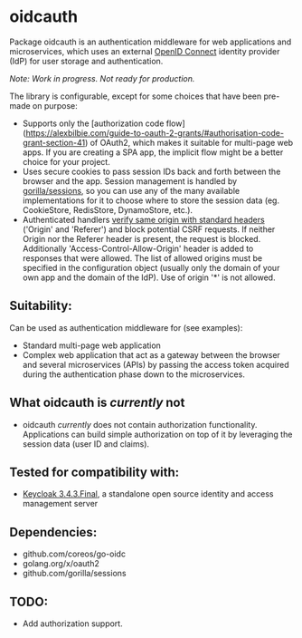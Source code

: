 # oidcauth

Package oidcauth is an authentication middleware for web applications and microservices, which uses an external [OpenID Connect](http://openid.net/connect/) identity provider (IdP) for user storage and authentication. 

*Note: Work in progress. Not ready for production.*

The library is configurable, except for some choices that have been pre-made on purpose:
 - Supports only the [authorization code flow]  (https://alexbilbie.com/guide-to-oauth-2-grants/#authorisation-code-grant-section-41) of OAuth2, which makes it suitable for multi-page web apps. If you are creating a SPA app, the implicit flow might be a better choice for your project.
 - Uses secure cookies to pass session IDs back and forth between the browser and the app. Session management is handled by [gorilla/sessions](github.com/gorilla/sessions), so you can use any of the many available implementations for it to choose where to store the session data (eg. CookieStore, RedisStore, DynamoStore, etc.).
 - Authenticated handlers [verify same origin with standard headers](https://www.owasp.org/index.php/Cross-Site_Request_Forgery_(CSRF)_Prevention_Cheat_Sheet#Verifying_Same_Origin_with_Standard_Headers) ('Origin' and 'Referer') and block potential CSRF requests. If neither Origin nor the Referer header is present, the request is blocked.
 Additionally 'Access-Control-Allow-Origin' header is added to responses that were allowed. The list of allowed origins must be specified in the configuration object (usually only the domain of your own app and the domain of the IdP). Use of origin '*' is not allowed.

## Suitability:
Can be used as authentication middleware for (see examples):
 - Standard multi-page web application
 - Complex web application that act as a gateway between the browser and several microservices
   (APIs) by passing the access token acquired during the authentication phase down to the
   microservices.

## What oidcauth is *currently* **not**
- oidcauth *currently* does not contain authorization functionality. Applications can build simple authorization on top of it by leveraging the session data (user ID and claims).

## Tested for compatibility with:
 - [Keycloak 3.4.3.Final](http://www.keycloak.org/), a standalone open source identity and access management server

## Dependencies:
 - github.com/coreos/go-oidc
 - golang.org/x/oauth2
 - github.com/gorilla/sessions

## TODO:
 - Add authorization support.
